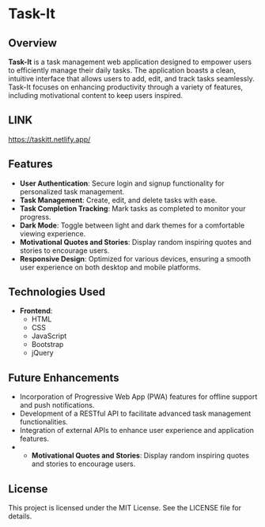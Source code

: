 # Task-It

## Overview

**Task-It** is a task management web application designed to empower users to efficiently manage their daily tasks. The application boasts a clean, intuitive interface that allows users to add, edit, and track tasks seamlessly. Task-It focuses on enhancing productivity through a variety of features, including motivational content to keep users inspired.

## LINK
https://taskitt.netlify.app/

## Features

- **User Authentication**: Secure login and signup functionality for personalized task management.
- **Task Management**: Create, edit, and delete tasks with ease.
- **Task Completion Tracking**: Mark tasks as completed to monitor your progress.
- **Dark Mode**: Toggle between light and dark themes for a comfortable viewing experience.
- **Motivational Quotes and Stories**: Display random inspiring quotes and stories to encourage users.
- **Responsive Design**: Optimized for various devices, ensuring a smooth user experience on both desktop and mobile platforms.

## Technologies Used

- **Frontend**: 
  - HTML
  - CSS
  - JavaScript
  - Bootstrap
  - jQuery

## Future Enhancements

- Incorporation of Progressive Web App (PWA) features for offline support and push notifications.
- Development of a RESTful API to facilitate advanced task management functionalities.
- Integration of external APIs to enhance user experience and application features.
- - **Motivational Quotes and Stories**: Display random inspiring quotes and stories to encourage users.

## License

This project is licensed under the MIT License. See the LICENSE file for details.
